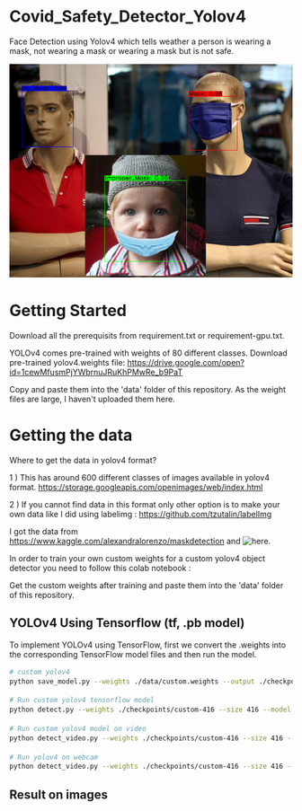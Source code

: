 # Covid_Safety_Detector_Yolov4
Face Detection using Yolov4 which tells weather a person is wearing a mask, not wearing a mask or wearing a mask but is not safe.

![](https://github.com/bharatdhyani13/Covid_Safety_Detector_Yolov4/blob/main/detections/detection1.png)

# Getting Started
Download all the prerequisits from requirement.txt or requirement-gpu.txt.

YOLOv4 comes pre-trained with weights of 80 different classes. Download pre-trained yolov4.weights file: https://drive.google.com/open?id=1cewMfusmPjYWbrnuJRuKhPMwRe_b9PaT

Copy and paste them into the 'data' folder of this repository. As the weight files are large, I haven't uploaded them here.

# Getting the data
Where to get the data in yolov4 format?

1 ) This has around 600 different classes of images available in yolov4 format.  https://storage.googleapis.com/openimages/web/index.html 

2 ) If you cannot find data in this format only other option is to make your own data like I did using labelimg : https://github.com/tzutalin/labelImg

I got the data from https://www.kaggle.com/alexandralorenzo/maskdetection and ![here](https://esigelec-my.sharepoint.com/personal/cabani_esigelec_fr/_layouts/15/onedrive.aspx?id=%2Fpersonal%2Fcabani%5Fesigelec%5Ffr%2FDocuments%2FMaskedFaceNetDataset%2FIMFD&originalPath=aHR0cHM6Ly9lc2lnZWxlYy1teS5zaGFyZXBvaW50LmNvbS86ZjovZy9wZXJzb25hbC9jYWJhbmlfZXNpZ2VsZWNfZnIvRWlyalM4ZXc3LTVMbk84STU2VWs2M3dCS2Vid1NsdWtGQkZCYU84TjI1d24zZz9ydGltZT0tUF9ldm1CLTJFZw).

In order to train your own custom weights for a custom yolov4 object detector you need to follow this colab notebook : 

Get the custom weights after training and paste them into the 'data' folder of this repository.

## YOLOv4 Using Tensorflow (tf, .pb model)
To implement YOLOv4 using TensorFlow, first we convert the .weights into the corresponding TensorFlow model files and then run the model.
```bash
# custom yolov4
python save_model.py --weights ./data/custom.weights --output ./checkpoints/custom-416 --input_size 416 --model yolov4 

# Run custom yolov4 tensorflow model
python detect.py --weights ./checkpoints/custom-416 --size 416 --model yolov4 --images ./data/images/mask.jpg

# Run custom yolov4 model on video
python detect_video.py --weights ./checkpoints/custom-416 --size 416 --model yolov4 --video ./data/video/masks.mp4 --output ./detections/results.avi

# Run yolov4 on webcam
python detect_video.py --weights ./checkpoints/custom-416 --size 416 --model yolov4 --video 0 --output ./detections/results.avi
```

## Result on images

